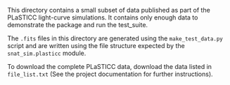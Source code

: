 This directory contains a small subset of data published as part of
the PLaSTICC light-curve simulations. It contains only enough data to 
demonstrate the package and run the test_suite. 

The `.fits` files in this directory are  generated using the 
``make_test_data.py`` script and are written using
the file structure expected by the ``snat_sim.plasticc`` module.

To download the complete PLaSTICC data, download the data listed in
``file_list.txt`` (See the project documentation for further 
instructions).